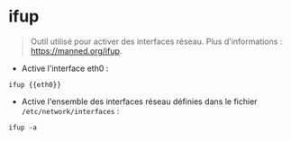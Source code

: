 # ifup

> Outil utilisé pour activer des interfaces réseau.
> Plus d'informations : <https://manned.org/ifup>.

- Active l'interface eth0 :

`ifup {{eth0}}`

- Active l'ensemble des interfaces réseau définies dans le fichier `/etc/network/interfaces` :

`ifup -a`
